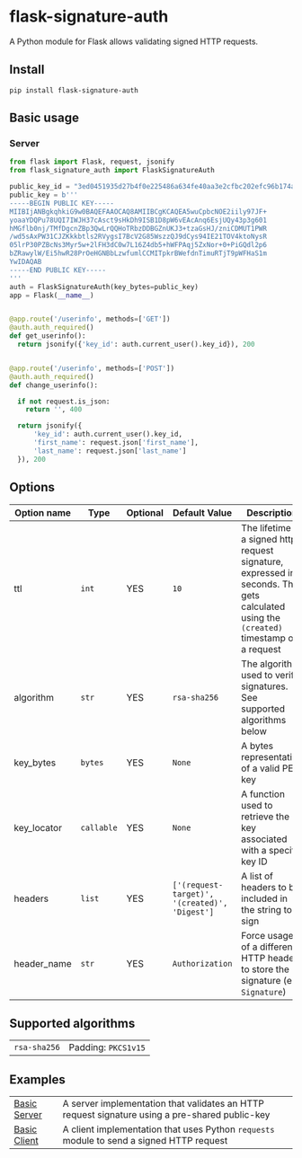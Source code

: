 # flask-signature-auth
A Python module for Flask allows validating signed HTTP requests.

## Install
```shell
pip install flask-signature-auth
```
## Basic usage
### Server
```python
from flask import Flask, request, jsonify
from flask_signature_auth import FlaskSignatureAuth

public_key_id = "3ed0451935d27b4f0e225486a634fe40aa3e2cfbc202efc96b174af83211189c"
public_key = b'''
-----BEGIN PUBLIC KEY-----
MIIBIjANBgkqhkiG9w0BAQEFAAOCAQ8AMIIBCgKCAQEA5wuCpbcNOE2iily97JF+
yoaaYDQPu78UQI7IWJH37cAsct9sHkDh9ISB1D8pW6vEAcAnq6EsjUQy43p3g601
hMGflb0nj/TMfDgcnZBp3QwLrQQHoTRbzDDBGZnUKJ3+tzaGsHJ/zniCDMUT1PWR
/wd5sAxPW31CJZKkkbtls2RVygsI7BcV2G85WszzQJ9dCys94IE21TOV4ktoNysR
05lrP30PZBcNs3Myr5w+2lFH3dC0w7L16Z4db5+hWFPAqj5ZxNor+0+PiGQdl2p6
bZRawylW/Ei5hwR28PrOeHGNBbLzwfumlCCMITpkrBWefdnTimuRTjT9pWFHaS1m
YwIDAQAB
-----END PUBLIC KEY-----
'''
auth = FlaskSignatureAuth(key_bytes=public_key)
app = Flask(__name__)


@app.route('/userinfo', methods=['GET'])
@auth.auth_required()
def get_userinfo():
  return jsonify({'key_id': auth.current_user().key_id}), 200


@app.route('/userinfo', methods=['POST'])
@auth.auth_required()
def change_userinfo():

  if not request.is_json:
    return '', 400

  return jsonify({
      'key_id': auth.current_user().key_id,
      'first_name': request.json['first_name'],
      'last_name': request.json['last_name']
  }), 200
```

## Options
|Option name|Type|Optional|Default Value|Description|
|---|---|---|---|---|
|ttl|`int`|YES|`10`|The lifetime of a signed http request signature, expressed in seconds. This gets calculated using the `(created)` timestamp of a request|
|algorithm|`str`|YES|`rsa-sha256`|The algorithm used to verify signatures. See supported algorithms below|
|key_bytes|`bytes`|YES|`None`|A bytes representation of a valid PEM key|
|key_locator|`callable`|YES|`None`|A function used to retrieve the key associated with a specific key ID|
|headers|`list`|YES|`['(request-target)', '(created)', 'Digest']`|A list of headers to be included in the string to sign|
|header_name|`str`|YES|`Authorization`|Force usage of a different HTTP header to store the signature (e.g: `Signature`)|
## Supported algorithms
|||
|---|---|
|`rsa-sha256`|Padding: `PKCS1v15`|

## Examples
|||
|---|---|
|[Basic Server](./examples/basic-server.py)|A server implementation that validates an HTTP request signature using a pre-shared public-key|
|[Basic Client](./examples/basic-client.py)|A client implementation that uses Python `requests` module to send a signed HTTP request|

